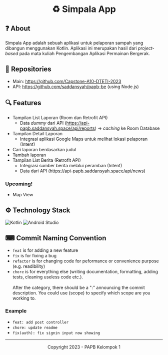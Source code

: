 <h1 align="center">
  ♻️ Simpala App
</h1>

## ❓ About 
Simpala App adalah sebuah aplikasi untuk pelaporan sampah yang dibangun menggunakan Kotlin. Aplikasi ini merupakan hasil dari _project-based_ pada mata kuliah Pengembangan Aplikasi Permainan Bergerak.

## 📁 Repositories
- Main: https://github.com/Capstone-A10-DTETI-2023
- API: https://github.com/saddansyah/papb-be (using Node.js)

## 🔍 Features
- Tampilan List Laporan (Room dan Retrofit API)
    - Data _dummy_ dari API (https://api-papb.saddansyah.space/api/reports) -> _caching_ ke Room Database
- Tampilan Detail Laporan
    - Integrasi aplikasi Google Maps untuk melihat lokasi pelaporan (Intent)
- Cari laporan berdasarkan judul
- Tambah laporan
- Tampilan List Berita (Retrofit API)
   - Integrasi sumber berita melalui peramban (Intent)
   - Data dari API (https://api-papb.saddansyah.space/api/news)
### Upcoming!
- Map View

## ⚙️ Technology Stack
![Kotlin](https://img.shields.io/badge/kotlin-%237F52FF.svg?style=for-the-badge&logo=kotlin&logoColor=white)
![Android Studio](https://img.shields.io/badge/Android%20Studio-3DDC84.svg?style=for-the-badge&logo=android-studio&logoColor=white)

## ⌨ Commit Naming Convention
- `feat` is for adding a new feature
- `fix` is for fixing a bug
- `refactor` is for changing code for peformance or convenience purpose (e.g. readibility)
- `chore` is for everything else (writing documentation, formatting, adding tests, cleaning useless code etc.).  
<br/>After the category, there should be a ":" announcing the commit description. You could use (scope) to specify which scope are you working to.

### Example
- `feat: add post controller` <br/>
- `chore: update readme` <br/>
- `fix(auth): fix signin input now showing`

---
<p align="center">
  Copyright 2023 - PAPB Kelompok 1
</p>
